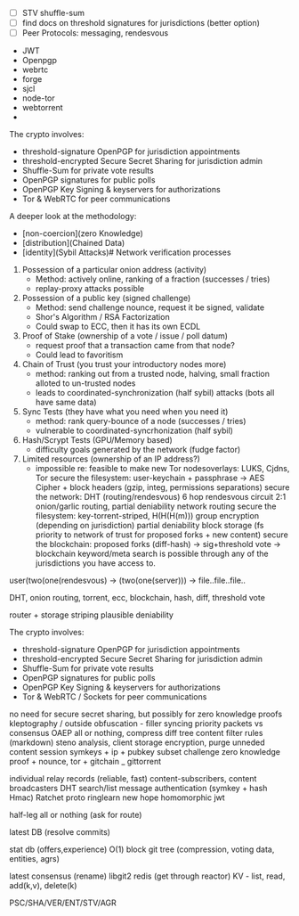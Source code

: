 * [ ] STV shuffle-sum
* [ ] find docs on threshold signatures for jurisdictions (better option)
* [ ] Peer Protocols: messaging, rendesvous
* JWT
* Openpgp
* webrtc
* forge
* sjcl
* node-tor
* webtorrent
* 


The crypto involves:

* threshold-signature OpenPGP for jurisdiction appointments
* threshold-encrypted Secure Secret Sharing for jurisdiction admin
* Shuffle-Sum for private vote results
* OpenPGP signatures for public polls
* OpenPGP Key Signing & keyservers for authorizations
* Tor & WebRTC for peer communications

A deeper look at the methodology:


* [non-coercion](zero Knowledge)
* [distribution](Chained Data)
* [identity](Sybil Attacks)# Network verification processes

1. Possession of a particular onion address (activity)
    * Method: actively online, ranking of a fraction (successes / tries)
    * replay-proxy attacks possible
2. Possession of a public key (signed challenge)
    * Method: send challenge nounce, request it be signed, validate
    * Shor's Algorithm / RSA Factorization
    * Could swap to ECC, then it has its own ECDL
3. Proof of Stake (ownership of a vote / issue / poll datum)
    * request proof that a transaction came from that node?
    * Could lead to favoritism
4. Chain of Trust (you trust your introductory nodes more)
    * method: ranking out from a trusted node, halving, small fraction alloted to un-trusted nodes
    * leads to coordinated-synchronization (half sybil) attacks (bots all have same data)
5. Sync Tests (they have what you need when you need it)
    * method: rank query-bounce of a node (successes / tries)
    * vulnerable to coordinated-syncrhonization (half sybil)
6. Hash/Scrypt Tests (GPU/Memory based)
    * difficulty goals generated by the network (fudge factor)
8. Limited resources (ownership of an IP address?)
    * impossible re: feasible to make new Tor nodesoverlays: LUKS, Cjdns, Tor
secure the filesystem: user-keychain + passphrase -> AES Cipher + block headers (gzip, integ, permissions separations)
secure the network: DHT (routing/rendesvous) 6 hop rendesvous circuit 2:1 onion/garlic routing,
    partial deniability network routing
secure the filesystem: key-torrent-striped, H(H(H(m))) group encryption (depending on jurisdiction)
    partial deniability block storage (fs priority to network of trust for proposed forks + new content)
secure the blockchain: proposed forks (diff-hash) -> sig+threshold vote -> blockchain
keyword/meta search is possible through any of the jurisdictions you have access to.

user(two(one(rendesvous) -> (two(one(server))) -> file..file..file..

DHT, onion routing, torrent, ecc, blockchain, hash, diff, threshold vote

router + storage striping plausible deniability


The crypto involves:

* threshold-signature OpenPGP for jurisdiction appointments
* threshold-encrypted Secure Secret Sharing for jurisdiction admin
* Shuffle-Sum for private vote results
* OpenPGP signatures for public polls
* OpenPGP Key Signing & keyservers for authorizations
* Tor & WebRTC / Sockets for peer communications


no need for secure secret sharing,
but possibly for zero knowledge proofs
kleptography / outside obfuscation - filler syncing
    priority packets vs consensus
    OAEP all or nothing, compress diff tree
        content filter rules (markdown)
steno analysis, client storage encryption, purge unneded content
session symkeys + ip + pubkey
subset challenge zero knowledge proof + nounce,
tor + gitchain _ gittorrent

individual relay records (reliable, fast)
content-subscribers, content broadcasters
DHT
search/list
message authentication (symkey + hash Hmac)
Ratchet proto
ringlearn new hope homomorphic
jwt

half-leg all or nothing (ask for route)

latest DB (resolve commits)

stat db (offers,experience)
O(1) block git tree (compression, voting data, entities, agrs)

latest consensus (rename)
libgit2 redis (get through reactor)
KV - list, read, add(k,v), delete(k)

PSC/SHA/VER/ENT/STV/AGR
